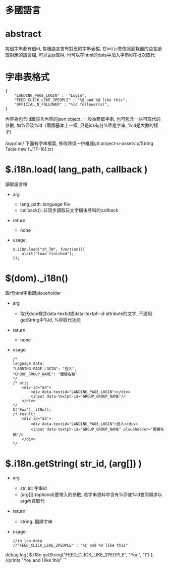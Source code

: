 多國語言
====
# abstract
每個字串都有個id, 每種語言會有對應的字串表檔, 在init.js會依照瀏覽器的語言讀取對應的語言檔, 可以由js取得, 也可以在html的data中加入字串id在批次取代
# 字串表格式
```
{
	"LANDING_PAGE_LOGIN" :	"Login",
	"FEED_CLICK_LIKE_2PEOPLE" : "%@ and %@ like this",
	"OFFICIAL_N_FOLLOWER" : "%ld follower(s)",
}
```
內容為包含id跟語言內容的json object,
一般為簡單字串, 也可包含一些可取代的參數, 如%@及%ld（兩個基本上一樣, 只是ios有分%@是字串, %ld是大數的樣子)</br></br>
/app/lan/ 下面有字串檔案, 修改時須一併維護git:project-o-assetvip/String Table new (UTF-16).txt

# $.i18n.load( lang_path, callback )
讀取語言檔

* arg
	* lang_path:	language file
	* callback():	非同步讀取玩文字檔後呼叫的callback
* return
	* none
* usage:

	```
	$.i18n.load("zh_TW", function(){
		alert("load finished");
	}); 
	```
	
# $(dom)._i18n()

取代html字串跟placeholder

* arg
	* 取代dom裡含data-textid或data-textph-id attribute的文字, 不適用getString中%ld, %@取代功能
* return
	* none
* usage:

	```
	/*
	language data:
	"LANDING_PAGE_LOGIN": "登入",
	"GROUP_GROUP_NAME": "團體名稱" 
	*/
	/* ori:
		<div id="aa">
			<div data-textid="LANDING_PAGE_LOGIN"></div>
			<input data-textph-id="GROUP_GROUP_NAME"/>
		</div>
	*/
	$('#aa')._i18n();
	/* result:
		<div id="aa">
			<div data-textid="LANDING_PAGE_LOGIN">登入</div>
			<input data-textph-id="GROUP_GROUP_NAME" placeholder="團體名稱"/>
		</div>
	*/
	```

# $.i18n.getString( str_id, (arg[]) )
* arg
	* str_id:	字串id
	* (arg[]):(optional)要帶入的參數, 若字串資料中含有%@或%ld會照順序以arg內容取代 
* return
	* string: 翻譯字串 
* usage:

	```
	//in lan data
	//"FEED_CLICK_LIKE_2PEOPLE" : "%@ and %@ like this"
debug.log( $.i18n.getString("FEED_CLICK_LIKE_2PEOPLE", "You", "I") );
	//prints "You and I like this" 
	```
